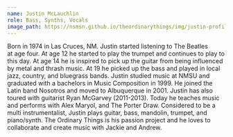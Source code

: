 ```yaml
---
name: Justin McLauchlin
role: Bass, Synths, Vocals
image_path: https://nsmsn.github.io/theordinarythings/img/justin-profile.png
---
```


Born in 1974 in Las Cruces, NM. Justin started listening to The Beatles at age four. At age 12 he started to play the trumpet and continues to play to this day. At age 14 he is inspired to pick up the guitar from being influenced by metal and thrash music. At 19 he picked up the bass and played in local jazz, country, and bluegrass bands. Justin studied music at NMSU and graduated with a bachelors in Music Composition in 1999. He joined the Latin band Nosotros and moved to Albuquerque in 2001. Justin has also toured with guitarist Ryan McGarvey (2011-2013). Today he teaches music and performs with Alex Maryol, and The Porter Draw. Considered to be a multi instrumentalist, Justin plays guitar, bass, mandolin, trumpet, and piano/synth. The Ordinary Things is his passion project and he loves to collaborate and create music with Jackie and&nbsp;Andrew.
